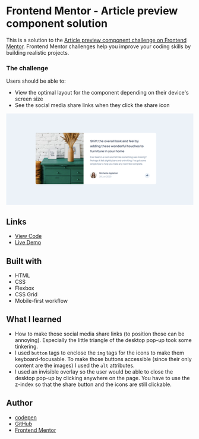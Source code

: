 # Frontend Mentor - Article preview component solution

This is a solution to the [Article preview component challenge on Frontend Mentor](https://www.frontendmentor.io/challenges/article-preview-component-dYBN_pYFT). Frontend Mentor challenges help you improve your coding skills by building realistic projects. 

### The challenge

Users should be able to:

- View the optimal layout for the component depending on their device's screen size
- See the social media share links when they click the share icon

![Screenshot](design/article-preview-screenshot.png)

## Links

- [View Code](https://github.com/Bayoura/article-preview-component)
- [Live Demo](https://bayoura.github.io/article-preview-component/)

## Built with

- HTML
- CSS
- Flexbox
- CSS Grid
- Mobile-first workflow

## What I learned
- How to make those social media share links (to position those can be annoying). Especially the little triangle of the desktop pop-up took some tinkering.
- I used `button` tags to enclose the `img` tags for the icons to make them keyboard-focusable. To make those buttons accessible (since their only content are the images) I used the `alt` attributes.
- I used an invisible overlay so the user would be able to close the desktop pop-up by clicking anywhere on the page. You have to use the z-index so that the share button and the icons are still clickable.

## Author

- [codepen](https://codepen.io/bayoura)
- [GitHub](https://github.com/Bayoura)
- [Frontend Mentor](https://www.frontendmentor.io/profile/Bayoura)